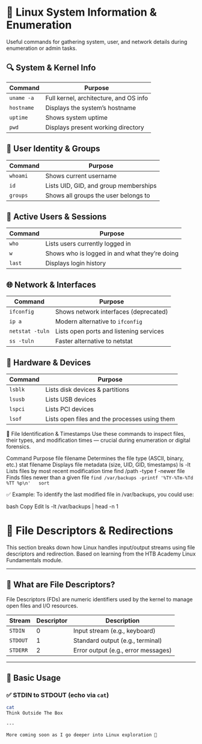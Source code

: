 # 🧠 Linux System Information & Enumeration

Useful commands for gathering system, user, and network details during enumeration or admin tasks.

## 🔍 System & Kernel Info

| Command       | Purpose                                         |
|---------------|-------------------------------------------------|
| `uname -a`    | Full kernel, architecture, and OS info          |
| `hostname`    | Displays the system’s hostname                  |
| `uptime`      | Shows system uptime                             |
| `pwd`         | Displays present working directory              |

## 👤 User Identity & Groups

| Command     | Purpose                                            |
|-------------|----------------------------------------------------|
| `whoami`    | Shows current username                             |
| `id`        | Lists UID, GID, and group memberships              |
| `groups`    | Shows all groups the user belongs to              |

## 👥 Active Users & Sessions

| Command   | Purpose                                   |
|-----------|-------------------------------------------|
| `who`     | Lists users currently logged in           |
| `w`       | Shows who is logged in and what they’re doing |
| `last`    | Displays login history                    |

## 🌐 Network & Interfaces

| Command     | Purpose                                 |
|-------------|------------------------------------------|
| `ifconfig`  | Shows network interfaces (deprecated)    |
| `ip a`      | Modern alternative to `ifconfig`         |
| `netstat -tuln` | Lists open ports and listening services |
| `ss -tuln`  | Faster alternative to netstat            |

## 💾 Hardware & Devices

| Command     | Purpose                          |
|-------------|----------------------------------|
| `lsblk`     | Lists disk devices & partitions  |
| `lsusb`     | Lists USB devices                |
| `lspci`     | Lists PCI devices                |
| `lsof`      | Lists open files and the processes using them |

📂 File Identification & Timestamps
Use these commands to inspect files, their types, and modification times — crucial during enumeration or digital forensics.

Command	Purpose
file filename	Determines the file type (ASCII, binary, etc.)
stat filename	Displays file metadata (size, UID, GID, timestamps)
ls -lt	Lists files by most recent modification time
find /path -type f -newer file	Finds files newer than a given file
`find /var/backups -printf '%TY-%Tm-%Td %TT %p\n'	sort`

✅ Example:
To identify the last modified file in /var/backups, you could use:

bash
Copy
Edit
ls -lt /var/backups | head -n 1

# 🔄 File Descriptors & Redirections

This section breaks down how Linux handles input/output streams using file descriptors and redirection. Based on learning from the HTB Academy Linux Fundamentals module.

---

## 📌 What are File Descriptors?

File Descriptors (FDs) are numeric identifiers used by the kernel to manage open files and I/O resources.

| Stream       | Descriptor | Description                 |
|--------------|------------|-----------------------------|
| `STDIN`      | 0          | Input stream (e.g., keyboard) |
| `STDOUT`     | 1          | Standard output (e.g., terminal) |
| `STDERR`     | 2          | Error output (e.g., error messages) |

---

## 🧪 Basic Usage

### ✅ STDIN to STDOUT (echo via `cat`)
```bash
cat
Think Outside The Box

---

More coming soon as I go deeper into Linux exploration 🚀

